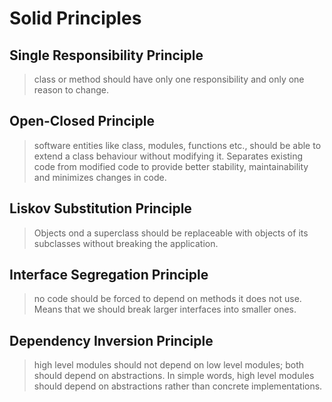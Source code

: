 # Solid Principles

## Single Responsibility Principle

>class or method should have only one responsibility and only one reason to change.

## Open-Closed Principle

>software entities like class, modules, functions etc., should be able to extend a class behaviour without modifying it. Separates existing code from modified code to provide better stability, maintainability and minimizes changes in code.

## Liskov Substitution Principle

>Objects ond a superclass should be replaceable with objects of its subclasses without breaking the application.

## Interface Segregation Principle

>no code should be forced to depend on methods it does not use. Means that we should break larger interfaces into smaller ones.

## Dependency Inversion Principle

> high level modules should not depend on low level modules; both should depend on abstractions. In simple words, high level modules should depend on abstractions rather than concrete implementations.
